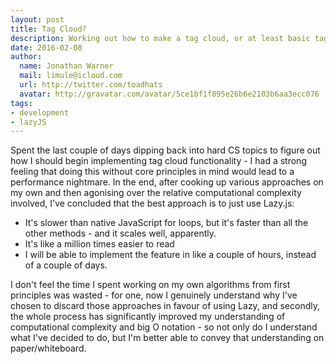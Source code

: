 ```yaml
---
layout: post
title: Tag Cloud?
description: Working out how to make a tag cloud, or at least basic tag functionality.
date: 2016-02-08
author:
  name: Jonathan Warner
  mail: limule@icloud.com
  url: http://twitter.com/toadhats
  avatar: http://gravatar.com/avatar/5ce1bf1f895e26b6e2103b6aa3ecc076
tags:
- development
- lazyJS
---
```

Spent the last couple of days dipping back into hard CS topics to figure out how I should begin implementing tag cloud functionality - I had a strong feeling that doing this without core principles in mind would lead to a performance nightmare. In the end, after cooking up various approaches on my own and then agonising over the relative computational complexity involved, I've concluded that the best approach is to just use Lazy.js:
- It's slower than native JavaScript for loops, but it's faster than all the other methods - and it scales well, apparently.
- It's like a million times easier to read
- I will be able to implement the feature in like a couple of hours, instead of a couple of days.

I don't feel the time I spent working on my own algorithms from first principles was wasted - for one, now I genuinely understand why I've chosen to discard those approaches in favour of using Lazy, and secondly, the whole process has significantly improved my understanding of computational complexity and big O notation - so not only do I understand what I've decided to do, but I'm better able to convey that understanding on paper/whiteboard.
